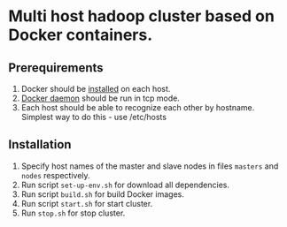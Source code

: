 # Multi host hadoop cluster based on Docker containers.

## Prerequirements

1. Docker should be [installed](https://docs.docker.com/engine/installation/linux/ubuntulinux/) on each host.
2. [Docker daemon](https://docs.docker.com/engine/reference/commandline/daemon/) should be run in tcp mode.
3. Each host should be able to recognize each other by hostname. Simplest way to do this - use /etc/hosts

## Installation
1. Specify host names of the master and slave nodes in files `masters` and `nodes` respectively.
2. Run script `set-up-env.sh` for download all dependencies.
3. Run script `build.sh` for build Docker images.
4. Run script `start.sh` for start cluster.
5. Run `stop.sh` for stop cluster.